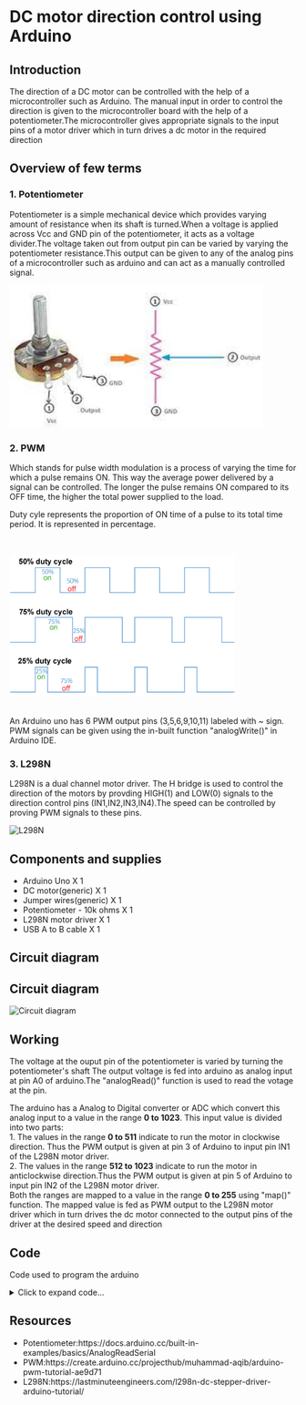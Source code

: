 # DC motor direction control using Arduino

## Introduction
The direction of a DC motor can be controlled with the help of a microcontroller such as Arduino. The manual input in order to control the direction is given to the microcontroller board with the help of a potentiometer.The microcontroller gives appropriate signals to the input pins of a motor driver which in turn drives a dc motor in the required direction

## Overview of few terms
### 1. Potentiometer
<p>Potentiometer is a simple mechanical device which provides varying amount of resistance when its shaft is turned.When a voltage is applied across Vcc and GND pin of the potentiometer, it acts as a voltage divider.The voltage taken out from output pin can be varied by varying the potentiometer resistance.This output can be given to any of the analog pins of a microcontroller such as arduino and can act as a manually controlled signal.</p>
<p align="left">
  <img src="images/potentiometer.jpg" alt="Potentiometer" style="height:250px"/>
</p>

### 2. PWM
<p>Which stands for pulse width modulation is a process of varying the time for which a pulse remains ON. This way the average power delivered by a signal can be controlled. The longer the pulse remains ON compared to its OFF time, the higher the total power supplied to the load.</p>
<p>Duty cyle represents the proportion of ON time of a pulse to its total time period. It is represented in percentage.</p>
</br>
<p align="left">
  <img src="images/Duty_Cycle_Examples.png" alt="PWM examples" style="height:250px"/>
</p>
</br>
An Arduino uno has 6 PWM output pins (3,5,6,9,10,11) labeled with ~ sign. PWM signals can be given using the in-built function "analogWrite()" in Arduino IDE.
</br>

### 3. L298N
<p>L298N is a dual channel motor driver. The H bridge is used to control the direction of the motors by provding HIGH(1) and LOW(0) signals to the direction control pins (IN1,IN2,IN3,IN4).The speed can be controlled by proving PWM signals to these pins.</p>
<p align="left">
  <img src="images/l298n.avif" alt="L298N" style="height:250px"/>
</p>

## Components and supplies
<ul>
<li>Arduino Uno X 1</li>
<li>DC motor(generic) X 1</li>
<li>Jumper wires(generic) X 1</li>
<li>Potentiometer - 10k ohms X 1</li>
<li>L298N motor driver X 1</li>
<li>USB A to B cable X 1</li>
</ul>

## Circuit diagram
## Circuit diagram
<p align="left">
  <img src="images/7-n-1024x651.avif" alt="Circuit diagram" style="height:250px"/>
</p>


## Working 
<p>The voltage at the ouput pin of the potentiometer is varied by turning the potentiometer's shaft The output voltage is fed into arduino as analog input at pin A0 of arduino.The "analogRead()" function is used to read the votage at the pin.</p>
<p>The arduino has a Analog to Digital converter or ADC which convert this analog input to a value in the range <strong>0 to 1023</strong>. This input value is divided into two parts: 
</br>
1. The values in the range <strong>0 to 511</strong> indicate to run the motor in clockwise direction. Thus the PWM output is given at pin 3 of Arduino to input pin IN1 of the L298N motor driver. 
</br>
2. The values in the range <strong>512 to 1023</strong> indicate to run the motor in anticlockwise direction.Thus the PWM output is given at pin 5 of Arduino to input pin IN2 of the L298N motor driver. 
</br>
Both the ranges are mapped to a value in the range <strong>0 to 255</strong> using "map()" function. The mapped value is fed as PWM output to the L298N motor driver which in turn drives the dc motor connected to the output pins of the driver at the desired speed and direction</p>

## Code
Code used to program the arduino
<details>
<summary>Click to expand code...</summary>
<p>

```c++
void setup() {
  Serial.begin(9600);
  pinMode(3,OUTPUT); // direction control pin given to IN1 of L298N driver
  pinMode(5,OUTPUT); // direction control pin given to IN2 of L298N driver
  pinMode(A0,INPUT);  // analog pin to read 10k potentiometer ouput
}

void loop() {
  int s=analogRead(A0); // read 10k potentiometer output
  int z = 0;
  if (s < 512) {
    int z=map(512-s,0,512,0,255);
    analogWrite(5,0); // disable anticlockwise rotation of dc motor shaft
    if (z>50){
    analogWrite(3,z); // drive the motor in clockwise direction
    }
    Serial.println(z);
  }
  else {
    int z=map(s-512,0,512,0,255);
    analogWrite(3,0); // disable clockwise rotation of dc motor shaft
    if (z>50){
    analogWrite(5,z); // drive the motor in anticlockwise direction
    }
    Serial.println(z);
  }
}
```

</p>
</details>

## Resources
<ul>
<li>Potentiometer:https://docs.arduino.cc/built-in-examples/basics/AnalogReadSerial</li>
<li>PWM:https://create.arduino.cc/projecthub/muhammad-aqib/arduino-pwm-tutorial-ae9d71</li>
<li>L298N:https://lastminuteengineers.com/l298n-dc-stepper-driver-arduino-tutorial/</li>
</ul>
